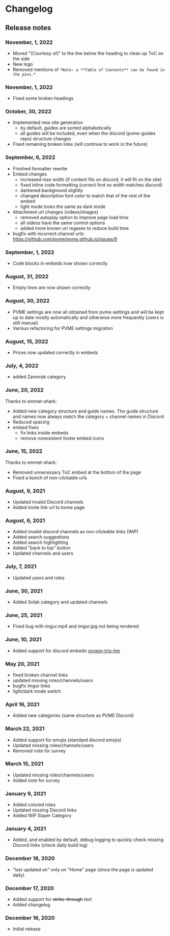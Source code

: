 # Changelog

## Release notes

### November, 1, 2022

- Moved "(Courtesy of)" to the line below the heading to clean up ToC on the side
- New logo
- Removed mentions of `*Note: a **Table of Contents** can be found in the pins.*`

### November, 1, 2022

- Fixed some broken headings

### October, 30, 2022

- Implemented new site generation
  - by default, guides are sorted alphabetically
  - all guides will be included, even when the discord (pvme-guides repo) structure changes
- Fixed remaining broken links (will continue to work in the future)

### September, 6, 2022

- Finished formatter rewrite
- Embed changes
  - increased max width (if content fits on discord, it will fit on the site)
  - fixed inline code formatting (correct font so width matches discord)
  - darkened background slightly
  - changed description font color to match that of the rest of the embed
  - light mode looks the same as dark mode
- Attachment url changes (videos/images)
  - removed autoplay option to improve page load time
  - all videos have the same control options
  - added more known url regexes to reduce build time
- bugfix with incorrect channel urls: https://github.com/pvme/pvme.github.io/issues/9

### September, 1, 2022

- Code blocks in embeds now shown correctly

### August, 31, 2022

- Empty lines are now shown correctly

### August, 30, 2022

- PVME settings are now all obtained from pvme-settings and will be kept up to date mostly automatically and otherwise more frequently (users is still manual)
- Various refactoring for PVME settings migration

### August, 15, 2022

- Prices now updated correctly in embeds

### July, 4, 2022

- added Zamorak category

### June, 20, 2022

Thanks to emmet-shark:

- Added new category structure and guide names. The guide structure and names now always match the category + channel names in Discord 
- Reduced spacing
- embed fixes
  - fix links inside embeds
  - remove nonexistent footer embed icons

### June, 15, 2022

Thanks to emmet-shark:

- Removed unnecessary ToC embed at the bottom of the page
- Fixed a bunch of non-clickable urls

### August, 9, 2021

- Updated invalid Discord channels
- Added invite link url to home page

### August, 6, 2021

- Added invalid discord channels as non-clickable links (WiP)
- Added search suggestions
- Added search highlighting
- Added "back to top" button
- Updated channels and users

### July, 7, 2021

- Updated users and roles

### June, 30, 2021

- Added Solak category and updated channels

### June, 25, 2021

- Fixed bug with imgur.mp4 and imgur.jpg not being rendered

### June, 10, 2021

- Added support for discord embeds [vorago-trio-hm](https://pvme.github.io/pvme-guides/vorago/vorago-trio-hm/#safe-phases-10-11)

### May 20, 2021

- fixed broken channel links
- updated missing roles/channels/users
- bugfix imgur links
- light/dark mode switch

### April 16, 2021

- Added new categories (same structure as PVME Discord)

### March 22, 2021

- Added support for emojis (standard discord emojis)
- Updated missing roles/channels/users
- Removed note for survey

### March 15, 2021

- Updated missing roles/channels/users
- Added note for survey

### January 9, 2021

- Added colored roles
- Updated missing Discord links
- Added WiP Slayer Category

### January 4, 2021

- Added, and enabled by default, debug logging to quickly check missing Discord links (check daily build log)

### December 18, 2020

- "last updated on" only on "Home" page (since the page is updated daily)

### December 17, 2020

- Added support for ~~strike-through~~ text
- Added changelog

### December 16, 2020

- Initial release

